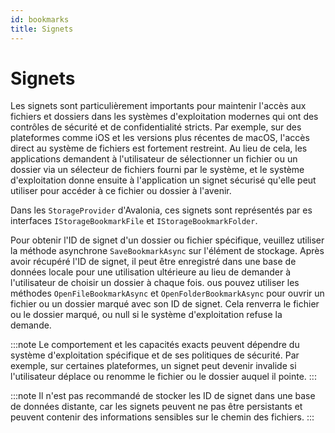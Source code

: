 ```yaml
---
id: bookmarks
title: Signets
---
```


# Signets

Les signets sont particulièrement importants pour maintenir l'accès aux fichiers et dossiers dans les systèmes d'exploitation modernes qui ont des contrôles de sécurité et de confidentialité stricts. Par exemple, sur des plateformes comme iOS et les versions plus récentes de macOS, l'accès direct au système de fichiers est fortement restreint. Au lieu de cela, les applications demandent à l'utilisateur de sélectionner un fichier ou un dossier via un sélecteur de fichiers fourni par le système, et le système d'exploitation donne ensuite à l'application un signet sécurisé qu'elle peut utiliser pour accéder à ce fichier ou dossier à l'avenir.

Dans les `StorageProvider` d'Avalonia, ces signets sont représentés par es interfaces `IStorageBookmarkFile` et `IStorageBookmarkFolder`.

Pour obtenir l'ID de signet d'un dossier ou fichier spécifique, veuillez utiliser la méthode asynchrone `SaveBookmarkAsync` sur l'élément de stockage.
Après avoir récupéré l'ID de signet, il peut être enregistré dans une base de données locale pour une utilisation ultérieure au lieu de demander à l'utilisateur de choisir un dossier à chaque fois.
ous pouvez utiliser les méthodes `OpenFileBookmarkAsync` et `OpenFolderBookmarkAsync` pour ouvrir un fichier ou un dossier marqué avec son ID de signet. Cela renverra le fichier ou le dossier marqué, ou null si le système d'exploitation refuse la demande.

:::note
Le comportement et les capacités exacts peuvent dépendre du système d'exploitation spécifique et de ses politiques de sécurité. Par exemple, sur certaines plateformes, un signet peut devenir invalide si l'utilisateur déplace ou renomme le fichier ou le dossier auquel il pointe.
:::

:::note
Il n'est pas recommandé de stocker les ID de signet dans une base de données distante, car les signets peuvent ne pas être persistants et peuvent contenir des informations sensibles sur le chemin des fichiers.
:::